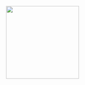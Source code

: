 

###

<br clear="both">

<div align="center">
  <img height="200" src="https://i.ibb.co.com/MD0Xj0rt/Black-And-Grey-Professional-Technology-Linked-In-Banner-1.png"  />
</div>

###
